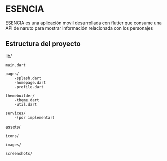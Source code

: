 # ESENCIA

ESENCIA es una aplicación movil desarrollada con flutter que consume una API de naruto para mostrar información relacionada con los personajes

## Estructura del proyecto

lib/

    main.dart

    pages/
        -splash.dart
        -homepage.dart
        -profile.dart

    themebuilder/
        -theme.dart
        -util.dart

    services/
        -(por implementar)


assets/

    icons/

    images/

    screenshots/


